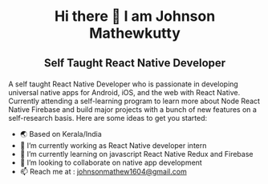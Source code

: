 
<h1 align="center">Hi there 👋 I am Johnson Mathewkutty</h1>


## <p align="center">Self Taught React Native Developer</p>
A self taught React Native Developer who is passionate in developing universal native apps for Android, iOS, and the web with React Native. Currently attending a self-learning program to learn more about Node React Native Firebase and build major projects with a bunch of new features on a self-research basis.
Here are some ideas to get you started:
- 🌏 Based on Kerala/India
- 🔭 I’m currently working as React Native developer intern
- 🌱 I’m currently learning on javascript React Native Redux and Firebase
- 👯 I’m looking to collaborate on native app development
- 📫 Reach me at : johnsonmathew1604@gmail.com
